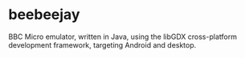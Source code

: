 # beebeejay
BBC Micro emulator, written in Java, using the libGDX cross-platform development framework, targeting Android and desktop.
